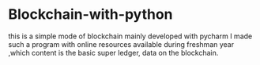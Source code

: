 # Blockchain-with-python
this is a simple mode of blockchain mainly developed with pycharm
I made such a program with online resources available during freshman year ,which  content is the basic super ledger, data on the blockchain.
